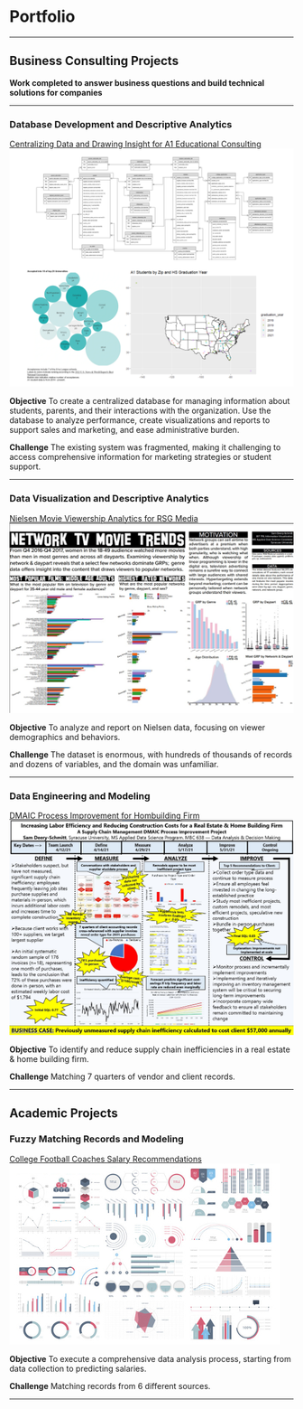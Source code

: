 # Portfolio

___

## Business Consulting Projects
**Work completed to answer business questions and build technical solutions for companies**

___

### Database Development and Descriptive Analytics

[Centralizing Data and Drawing Insight for A1 Educational Consulting](https://github.com/sampds/consulting-mssql-server-database-development-descriptive-analytics)
[<img src="images/a1_thumbnail.png?raw=true">](/pdf/Deery-Schmitt_Samuel_Developing_a_Database_to_Support_A1_College_Prep_Sales_Marketing_and_Administration.pdf)

**Objective**
To create a centralized database for managing information about students, parents, and their interactions with the organization.
Use the database to analyze performance, create visualizations and reports to support sales and marketing, and ease administrative burden.

**Challenge**
The existing system was fragmented, making it challenging to access comprehensive information for marketing strategies or student support.

___

### Data Visualization and Descriptive Analytics

[Nielsen Movie Viewership Analytics for RSG Media](https://github.com/sampds/network-television-movie-trend-analysis)
[<img src="images/nielsen_thumbnail.jpg?raw=true">](/pdf/Deery-Schmitt_Samuel_Nielsen_Analysis_Poster.pdf)

**Objective** 
To analyze and report on Nielsen data, focusing on viewer demographics and behaviors.

**Challenge**
The dataset is enormous, with hundreds of thousands of records and dozens of variables, and the domain was unfamiliar.

___

### Data Engineering and Modeling

[DMAIC Process Improvement for Hombuilding Firm](/pdf/Deery-Schmitt_Samuel_DMAIC_Process_Improvement_Project.pdf)
[<img src="images/DMAIC_thumbnail.jpg?raw=true">]("images/DMAIC_thumbnail.jpg?raw=true")

**Objective** 
To identify and reduce supply chain inefficiencies in a real estate & home building firm.

**Challenge**
Matching 7 quarters of vendor and client records.

___

## Academic Projects

### Fuzzy Matching Records and Modeling

[College Football Coaches Salary Recommendations](https://github.com/sampds/fuzzy-matching-college-football)
<img src="images/dummy_thumbnail.jpg?raw=true"/>

**Objective** 
To execute a comprehensive data analysis process, starting from data collection to predicting salaries.

**Challenge**
Matching records from 6 different sources.

___